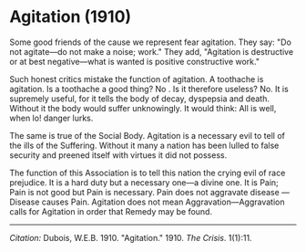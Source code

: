 # Agitation (1910)

Some good friends of the cause we represent fear agitation. They say: "Do not agitate—do not make a noise; work." They add, "Agitation is destructive or at best negative—what is wanted is positive constructive work."

Such honest critics mistake the function of agitation. A toothache is agitation. Is a toothache a good thing? No . Is it therefore useless? No. It is supremely useful, for it tells the body of decay, dyspepsia and death. Without it the body would suffer unknowingly. It would think: All is well, when lo! danger lurks.

The same is true of the Social Body. Agitation is a necessary evil to tell of the ills of the Suffering. Without it many a nation has been lulled to false security and preened itself with virtues it did not possess.

The function of this Association is to tell this nation the crying evil of race prejudice. It is a hard duty but a necessary one—a divine one. It is Pain; Pain is not good but Pain is necessary. Pain does not aggravate disease — Disease causes Pain. Agitation does not mean Aggravation—Aggravation calls for Agitation in order that Remedy may be found.


______________
*Citation:* Dubois, W.E.B. 1910. "Agitation."  1910. *The Crisis*. 1(1):11.
